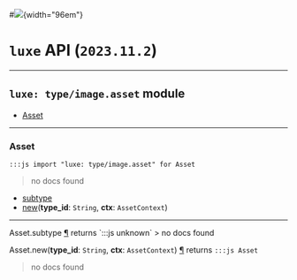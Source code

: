 #![](../../../../../../images/luxe-dark.svg){width="96em"}

# `luxe` API (`2023.11.2`)  


---

## `luxe: type/image.asset` module

- [Asset](#asset)   

---

### Asset
`:::js import "luxe: type/image.asset" for Asset`
> no docs found

- [subtype](#Asset.subtype)
- [new](#Asset.new+2)(**type_id**: `String`, **ctx**: `AssetContext`)

<hr/>
<endpoint module="luxe: type/image.asset" class="Asset" signature="subtype"></endpoint>
<signature id="Asset.subtype">Asset.subtype
<a class="headerlink" href="#Asset.subtype" title="Permanent link">¶</a></signature>
<span class='api_ret'>returns</span> `:::js unknown`
> no docs found   

<endpoint module="luxe: type/image.asset" class="Asset" signature="new(type_id : String, ctx : AssetContext)"></endpoint>
<signature id="Asset.new+2">Asset.new(**type_id**: `String`, **ctx**: `AssetContext`)
<a class="headerlink" href="#Asset.new+2" title="Permanent link">¶</a></signature>
<span class='api_ret'>returns</span> `:::js Asset`
> no docs found   

